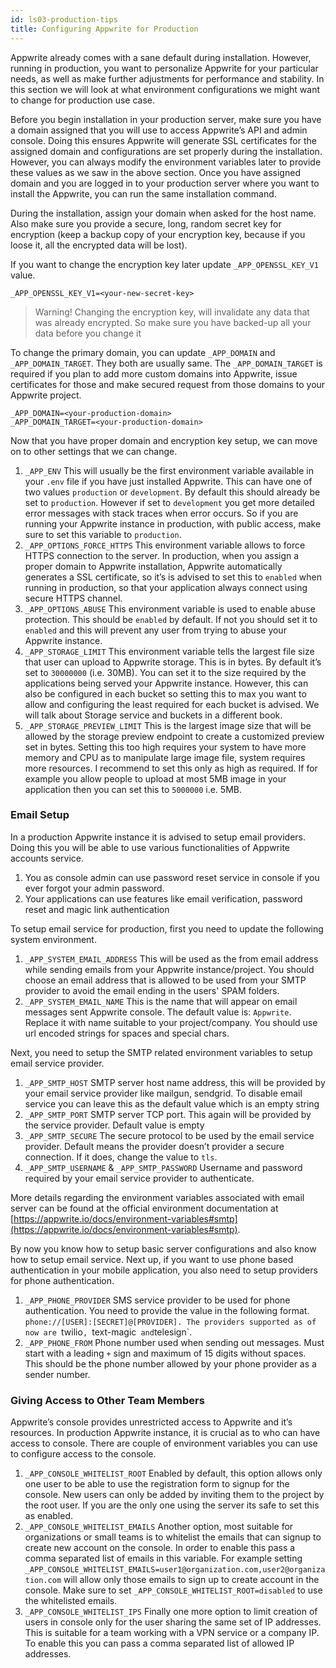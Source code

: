 ```yaml
---
id: ls03-production-tips
title: Configuring Appwrite for Production
---
```


Appwrite already comes with a sane default during installation. However, running in production, you want to personalize Appwrite for your particular needs, as well as make further adjustments for performance and stability. In this section we will look at what environment configurations we might want to change for production use case.

Before you begin installation in your production server, make sure you have a domain assigned that you will use to access Appwrite’s API and admin console. Doing this ensures Appwrite will generate SSL certificates for the assigned domain and configurations are set properly during the installation. However, you can always modify the environment variables later to provide these values as we saw in the above section. Once you have assigned domain and you are logged in to your production server where you want to install the Appwrite, you can run the same installation command.

During the installation, assign your domain when asked for the host name. Also make sure you provide a secure, long, random secret key for encryption (keep a backup copy of your encryption key, because if you loose it, all the encrypted data will be lost).

If you want to change the encryption key later update `_APP_OPENSSL_KEY_V1` value.

```
_APP_OPENSSL_KEY_V1=<your-new-secret-key>
```

> Warning! Changing the encryption key, will invalidate any data that was already encrypted. So make sure you have backed-up all your data before you change it

To change the primary domain, you can update `_APP_DOMAIN` and `_APP_DOMAIN_TARGET`. They both are usually same. The `_APP_DOMAIN_TARGET` is required if you plan to add more custom domains into Appwrite, issue certificates for those and make secured request from those domains to your Appwrite project.

```
_APP_DOMAIN=<your-production-domain>
_APP_DOMAIN_TARGET=<your-production-domain>
```

Now that you have proper domain and encryption key setup, we can move on to other settings that we can change.

1. `_APP_ENV` This will usually be the first environment variable available in your `.env` file if you have just installed Appwrite. This can have one of two values `production` or `development`. By default this should already be set to `production`. However if set to `development` you get more detailed error messages with stack traces when error occurs. So if you are running your Appwrite instance in production, with public access, make sure to set this variable to `production`.
2. `_APP_OPTIONS_FORCE_HTTPS` This environment variable allows to force HTTPS connection to the server. In production, when you assign a proper domain to Appwrite installation, Appwrite automatically generates a SSL certificate, so it’s is advised to set this to `enabled` when running in production, so that your application always connect using secure HTTPS channel.
3. `_APP_OPTIONS_ABUSE` This environment variable is used to enable abuse protection. This should be `enabled` by default. If not you should set it to `enabled` and this will prevent any user from trying to abuse your Appwrite instance.
4. `_APP_STORAGE_LIMIT` This environment variable tells the largest file size that user can upload to Appwrite storage. This is in bytes. By default it’s set to `30000000` (i.e. 30MB). You can set it to the size required by the applications being served your Appwrite instance. However, this can also be configured in each bucket so setting this to max you want to allow and configuring the least required for each bucket is advised. We will talk about Storage service and buckets in a different book.
5. `_APP_STORAGE_PREVIEW_LIMIT` This is the largest image size that will be allowed by the storage preview endpoint to create a customized preview set in bytes. Setting this too high requires your system to have more memory and CPU as to manipulate large image file, system requires more resources. I recommend to set this only as high as required. If for example you allow people to upload at most 5MB image in your application then you can set this to `5000000` i.e. 5MB.

### Email Setup

In a production Appwrite instance it is advised to setup email providers. Doing this you will be able to use various functionalities of Appwrite accounts service.

1. You as console admin can use password reset service in console if you ever forgot your admin password.
2. Your applications can use features like email verification, password reset and magic link authentication

To setup email service for production, first you need to update the following system environment.

1. `_APP_SYSTEM_EMAIL_ADDRESS` This will be used as the from email address while sending emails from your Appwrite instance/project. You should choose an email address that is allowed to be used from your SMTP provider to avoid the email ending in the users' SPAM folders.
2. `_APP_SYSTEM_EMAIL_NAME` This is the name that will appear on email messages sent Appwrite console. The default value is: `Appwrite`. Replace it with name suitable to your project/company. You should use url encoded strings for spaces and special chars.

Next, you need to setup the SMTP related environment variables to setup email service provider.

1. `_APP_SMTP_HOST` SMTP server host name address, this will be provided by your email service provider like mailgun, sendgrid. To disable email service you can leave this as the default value which is an empty string
2. `_APP_SMTP_PORT` SMTP server TCP port. This again will be provided by the service provider. Default value is empty
3. `_APP_SMTP_SECURE` The secure protocol to be used by the email service provider. Default means the provider doesn’t provider a secure connection. If it does, change the value to `tls`.
4. `_APP_SMTP_USERNAME` & `_APP_SMTP_PASSWORD` Username and password required by your email service provider to authenticate.

More details regarding the environment variables associated with email server can be found at the official environment documentation at [https://appwrite.io/docs/environment-variables#smtp](https://appwrite.io/docs/environment-variables#smtp).

By now you know how to setup basic server configurations and also know how to setup email service. Next up, if you want to use phone based authentication in your mobile application, you also need to setup providers for phone authentication.

1. `_APP_PHONE_PROVIDER` SMS service provider to be used for phone authentication. You need to provide the value in the following format. `phone://[USER]:[SECRET]@[PROVIDER]. The providers supported as of now are `twilio`, `text-magic` and`telesign`.
2. `_APP_PHONE_FROM` Phone number used when sending out messages. Must start with a leading `+` sign and maximum of 15 digits without spaces. This should be the phone number allowed by your phone provider as a sender number.

### Giving Access to Other Team Members

Appwrite’s console provides unrestricted access to Appwrite and it’s resources. In production Appwrite instance, it is crucial as to who can have access to console. There are couple of environment variables you can use to configure access to the console.

1. `_APP_CONSOLE_WHITELIST_ROOT` Enabled by default, this option allows only one user to be able to use the registration form to signup for the console. New users can only be added by inviting them to the project by the root user. If you are the only one using the server its safe to set this as enabled.
2. `_APP_CONSOLE_WHITELIST_EMAILS` Another option, most suitable for organizations or small teams is to whitelist the emails that can signup to create new account on the console. In order to enable this pass a comma separated list of emails in this variable. For example setting `_APP_CONSOLE_WHITELIST_EMAILS=user1@organization.com,user2@organization.com` will allow only those emails to sign up to create account in the console. Make sure to set `_APP_CONSOLE_WHITELIST_ROOT=disabled` to use the whitelisted emails.
3. `_APP_CONSOLE_WHITELIST_IPS` Finally one more option to limit creation of users in console only for the user sharing the same set of IP addresses. This is suitable for a team working with a VPN service or a company IP. To enable this you can pass a comma separated list of allowed IP addresses.

<!--- ### Setting up Loggers

1. Logging Provider to receive important system logs

// hosted database - change the database username, password and root password if using the local instance

// hosted redis?

// external storage (S3 or DO Spaces or Other )

## Tips Upgrading Appwrite

### May Be?

- Running Multiple Instances of Appwrite in Same Machine ??
- One click DO setup?
-->